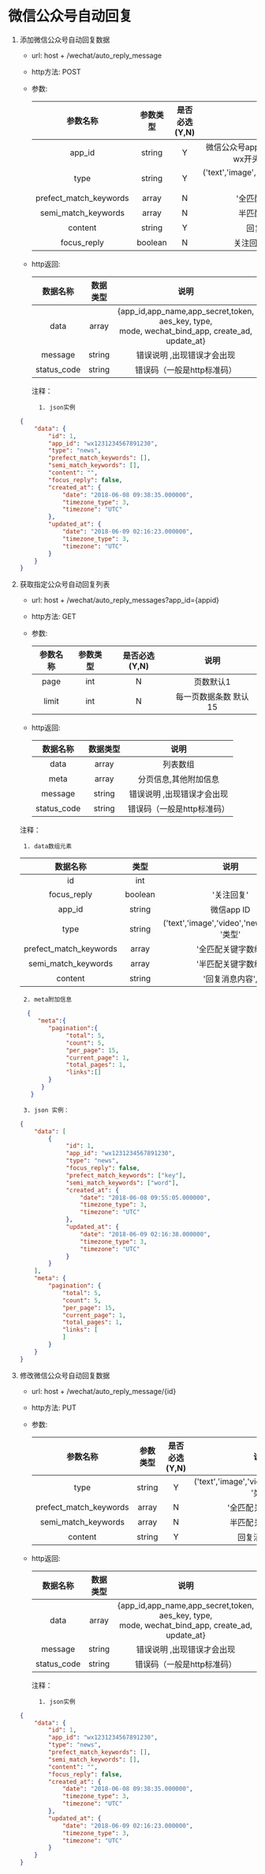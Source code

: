 # 微信公众号自动回复
1. 添加微信公众号自动回复数据
    + url: host + /wechat/auto_reply_message
    + http方法: POST
    + 参数:
    
        | 参数名称 | 参数类型 | 是否必选(Y,N) | 说明 |
        | :------: | :-------: | :------: | :----:|
        | app_id | string | Y | 微信公众号appid或者小程序appid，wx开头的十八字符串|
        | type | string | Y | ('text','image','video','news','voice') '类型'|
        | prefect_match_keywords | array | N |  '全匹配关键字数组' |
        | semi_match_keywords | array | N | 半匹配关键字数组 |
        | content | string | Y | 回复消息内容 |
        | focus_reply | boolean | N | 关注回复，默认false|
        
    + http返回: 
    
        | 数据名称 | 数据类型 | 说明 |
        | :-------: | :------: | :---: |
        | data   |   array | {app_id,app_name,app_secret,token, aes_key, type, <br>mode, wechat_bind_app, create_ad, update_at} |
        | message | string | 错误说明 ,出现错误才会出现 |
        | status_code | string | 错误码（一般是http标准码） |
        
        注释：
        
            1. json实例
    ```json
    {
        "data": {
            "id": 1,
            "app_id": "wx1231234567891230",
            "type": "news",
            "prefect_match_keywords": [],
            "semi_match_keywords": [],
            "content": "",
            "focus_reply": false,
            "created_at": {
                "date": "2018-06-08 09:38:35.000000",
                "timezone_type": 3,
                "timezone": "UTC"
            },
            "updated_at": {
                "date": "2018-06-09 02:16:23.000000",
                "timezone_type": 3,
                "timezone": "UTC"
            }
        }
    }
    ```
        
2. 获取指定公众号自动回复列表
    + url: host + /wechat/auto_reply_messages?app_id={appid}
    + http方法: GET
    + 参数:
    
        | 参数名称 | 参数类型 | 是否必选(Y,N) | 说明 |
        | :-----: | :-----: | :---------: | :---: |
        | page  | int | N | 页数默认1 |
        | limit | int | N | 每一页数据条数 默认15 |
            
    + http返回: 
        
      | 数据名称 | 数据类型 | 说明 |
      | :-------: | :------: | :---: |
      | data   |   array | 列表数组 |
      | meta | array | 分页信息,其他附加信息 |
      | message | string | 错误说明 ,出现错误才会出现 |
      | status_code | string | 错误码（一般是http标准码） |
          
    注释：
    
        1. data数组元素
                
   | 数据名称 | 类型 | 说明 |
   | :----:| :---: | :---: |
   | id | int | | 
   | focus_reply | boolean | '关注回复' |
   | app_id | string | 微信app ID |
   | type | string | ('text','image','video','news','voice')  '类型'|
   | prefect_match_keywords | array | '全匹配关键字数组' |
   | semi_match_keywords | array | '半匹配关键字数组'|
   | content | string |  '回复消息内容',
   
        2. meta附加信息
         
   ```json
     {
        "meta":{
           "pagination":{
                "total": 5,
                "count": 5,
                "per_page": 15,
                "current_page": 1,
                "total_pages": 1,
                "links":[]
           }
         }
      }
   ```
   
        3. json 实例：
        
   ```json
   {
       "data": [
           {
                "id": 1,
                "app_id": "wx1231234567891230",
                "type": "news",
                "focus_reply": false,
                "prefect_match_keywords": ["key"], 
                "semi_match_keywords": ["word"], 
                "created_at": {
                    "date": "2018-06-08 09:55:05.000000",
                    "timezone_type": 3,
                    "timezone": "UTC"
                },
                "updated_at": {
                    "date": "2018-06-09 02:16:38.000000",
                    "timezone_type": 3,
                    "timezone": "UTC"
                }
           }
       ],
       "meta": {
           "pagination": {
               "total": 5,
               "count": 5,
               "per_page": 15,
               "current_page": 1,
               "total_pages": 1,
               "links": [
               ]
           }
       }
   }
   ```
 3. 修改微信公众号自动回复数据
     + url: host + /wechat/auto_reply_message/{id}
     + http方法: PUT
     + 参数:
     
         | 参数名称 | 参数类型 | 是否必选(Y,N) | 说明 |
         | :------: | :-------: | :------: | :----:| 
         | type | string | Y | ('text','image','video','news','voice') '类型'|
         | prefect_match_keywords | array | N |  '全匹配关键字数组' |
         | semi_match_keywords | array | N | 半匹配关键字数组 |
         | content | string | Y | 回复消息内容 |
         
     + http返回: 
     
         | 数据名称 | 数据类型 | 说明 |
         | :-------: | :------: | :---: |
         | data   |   array | {app_id,app_name,app_secret,token, aes_key, type, <br>mode, wechat_bind_app, create_ad, update_at} |
         | message | string | 错误说明 ,出现错误才会出现 |
         | status_code | string | 错误码（一般是http标准码） |
         
         注释：
         
             1. json实例
     ```json
     {
         "data": {
             "id": 1,
             "app_id": "wx1231234567891230",
             "type": "news",
             "prefect_match_keywords": [],
             "semi_match_keywords": [],
             "content": "",
             "focus_reply": false,
             "created_at": {
                 "date": "2018-06-08 09:38:35.000000",
                 "timezone_type": 3,
                 "timezone": "UTC"
             },
             "updated_at": {
                 "date": "2018-06-09 02:16:23.000000",
                 "timezone_type": 3,
                 "timezone": "UTC"
             }
         }
     }
     ``` 
